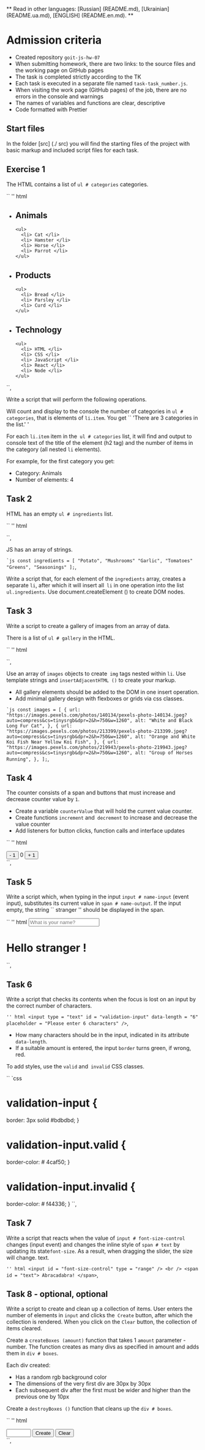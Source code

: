 ** Read in other languages: [Russian] (README.md), [Ukrainian] (README.ua.md), [ENGLISH] (README.en.md). **

# Admission criteria

- Created repository `goit-js-hw-07`
- When submitting homework, there are two links: to the source files and the working
  page on GitHub pages
- The task is completed strictly according to the TK
- Each task is executed in a separate file named `task-task_number.js`.
- When visiting the work page (GitHub pages) of the job, there are no errors in the console and
  warnings
- The names of variables and functions are clear, descriptive
- Code formatted with Prettier

## Start files

In the folder [src] (./ src) you will find the starting files of the project with basic markup and
included script files for each task.

## Exercise 1

The HTML contains a list of `ul # categories` categories.

`` '' html

<ul id = "categories">
  <li class = "item">
    <h2> Animals </h2>

    <ul>
      <li> Cat </li>
      <li> Hamster </li>
      <li> Horse </li>
      <li> Parrot </li>
    </ul>

  </li>
  <li class = "item">
    <h2> Products </h2>

    <ul>
      <li> Bread </li>
      <li> Parsley </li>
      <li> Curd </li>
    </ul>

  </li>
  <li class = "item">
    <h2> Technology </h2>

    <ul>
      <li> HTML </li>
      <li> CSS </li>
      <li> JavaScript </li>
      <li> React </li>
      <li> Node </li>
    </ul>

  </li>
</ul>
``,

Write a script that will perform the following operations.

Will count and display to the console the number of categories in `ul # categories`, that is
elements of `li.item`. You get `` 'There are 3 categories in the list.' '

For each `li.item` item in the` ul # categories` list, it will find and output to
console text of the title of the element (h2 tag) and the number of items in the category
(all nested `li` elements).

For example, for the first category you get:

- Category: Animals
- Number of elements: 4

## Task 2

HTML has an empty `ul # ingredients` list.

`` '' html

<ul id = "ingredients"> </ul>
``,

JS has an array of strings.

`` `js const ingredients = [ "Potato", "Mushrooms" "Garlic", "Tomatoes" "Greens", "Seasonings" ]; ``,

Write a script that, for each element of the `ingredients` array, creates
a separate `li`, after which it will insert all` li` in one operation into the list
`ul.ingredients`. Use document.createElement () to create DOM nodes.

## Task 3

Write a script to create a gallery of images from an array of data.

There is a list of `ul # gallery` in the HTML.

`` '' html

<ul id = "gallery"> </ul>
``,

Use an array of `images` objects to create` img` tags nested within `li`.
Use template strings and `insertAdjacentHTML ()` to create your markup.

- All gallery elements should be added to the DOM in one insert operation.
- Add minimal gallery design with flexboxes or grids via
  css classes.

`` `js const images = [ { url: "https://images.pexels.com/photos/140134/pexels-photo-140134.jpeg?auto=compress&cs=tinysrgb&dpr=2&h=750&w=1260", alt: "White and Black Long Fur Cat", }, { url: "https://images.pexels.com/photos/213399/pexels-photo-213399.jpeg?auto=compress&cs=tinysrgb&dpr=2&h=750&w=1260", alt: "Orange and White Koi Fish Near Yellow Koi Fish", }, { url: "https://images.pexels.com/photos/219943/pexels-photo-219943.jpeg?auto=compress&cs=tinysrgb&dpr=2&h=750&w=1260", alt: "Group of Horses Running", }, ]; ``,

## Task 4

The counter consists of a span and buttons that must increase and decrease
counter value by `1`.

- Create a variable `counterValue` that will hold the current value
  counter.
- Create functions `increment` and` decrement` to increase and decrease the value
  counter
- Add listeners for button clicks, function calls and interface updates

`` '' html

<div id = "counter">
  <button type = "button" data-action = "decrement"> - 1 </button>
  <span id = "value"> 0 </span>
  <button type = "button" data-action = "increment"> + 1 </button>
</div>
``,

## Task 5

Write a script which, when typing in the input `input # name-input` (event
input), substitutes its current value in `span # name-output`. If the input
empty, the string `` stranger '' should be displayed in the span.

`` '' html
<input type = "text" placeholder = "What is your name?" id = "name-input" />

<h1> Hello <span id = "name-output"> stranger </span>! </h1>
``,

## Task 6

Write a script that checks its contents when the focus is lost on an input
by the correct number of characters.

`'' html <input type = "text" id = "validation-input" data-length = "6" placeholder = "Please enter 6 characters" />`,

- How many characters should be in the input, indicated in its attribute
  `data-length`.
- If a suitable amount is entered, the input `border` turns green,
  if wrong, red.

To add styles, use the `valid` and` invalid` CSS classes.

`` `css

# validation-input {

border: 3px solid #bdbdbd;
}

# validation-input.valid {

border-color: # 4caf50;
}

# validation-input.invalid {

border-color: # f44336;
}
``,

## Task 7

Write a script that reacts when the value of `input # font-size-control` changes
(input event) and changes the inline style of `span # text` by updating its
state`font-size`. As a result, when dragging the slider, the size will change.
text.

`'' html <input id = "font-size-control" type = "range" /> <br /> <span id = "text"> Abracadabra! </span>`,

## Task 8 - optional, optional

Write a script to create and clean up a collection of items. User enters
the number of elements in `input` and clicks the` Create` button, after which
the collection is rendered. When you click on the `Clear` button, the collection of items
cleared.

Create a `createBoxes (amount)` function that takes 1 `amount` parameter -
number. The function creates as many divs as specified in amount and adds them
in `div # boxes`.

Each div created:

- Has a random rgb background color
- The dimensions of the very first div are 30px by 30px
- Each subsequent div after the first must be wider and higher than the previous one by
  10px

Create a `destroyBoxes ()` function that cleans up the `div # boxes`.

`` '' html

<div id = "controls">
  <input type = "number" min = "0" max = "100" step = "1" />
  <button type = "button" data-action = "render"> Create </button>
  <button type = "button" data-action = "destroy"> Clear </button>
</div>

<div id = "boxes"> </div>
``,
